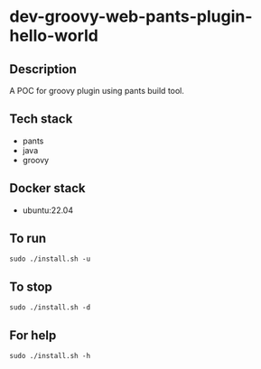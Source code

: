 # dev-groovy-web-pants-plugin-hello-world

## Description
A POC for groovy plugin using pants build tool.

## Tech stack
- pants
- java
- groovy

## Docker stack
- ubuntu:22.04

## To run
`sudo ./install.sh -u`

## To stop
`sudo ./install.sh -d`

## For help
`sudo ./install.sh -h`
